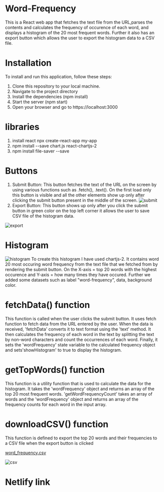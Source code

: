 # Word-Frequency
This is a React web app that fetches the text file from the URL,parses the contents and calculates the frequency of occurence of each word, and displays a histogram of the 20 most frequent words. Further it also has an export button which allows the user to export the histogram data to a CSV file.
# Installation
To install and run this application, follow these steps:
1. Clone this repository to your local machine.
2. Navigate to the project directory
3. Install the dependencies (npm install)
4. Start the server (npm start)
5. Open your browser and go to https://localhost:3000 
# libraries
1. install react npx create-react-app my-app
2. npm install --save chart.js react-chartjs-2
3. npm install file-saver --save
# Buttons
1. Submit Button: This button fetches the text of the URL on the screen by using various functions such as .fetch(), .text(). On the first load only this button is visible and all the other elements show up only after clicking the submit button present in the middle of the screen.
![submit](https://github.com/shambhavi2209/tiny-project/assets/72241708/155ede4c-81c1-4ea1-9ec4-4225d10b3017)
2. Export Button: This button shows up only after you click the submit button in green color on the top left corner it allows the user to save CSV file of the histogram data.

![export](https://github.com/shambhavi2209/tiny-project/assets/72241708/1f0fefbf-2f89-484b-8654-5a9ef1caaf9f)
# Histogram
![histogram](https://github.com/shambhavi2209/tiny-project/assets/72241708/87a34779-2b1c-463c-bda9-14fbfdbecd18)
To create this histogram I have used chartjs-2. It contains word 20 most occuring word frequency from the text file that we fetched from by rendering the submit button. On the X-axis = top 20 words with the highest occurence and Y-axis = how many times they have occured. Further we added some datasets such as label "word-frequency", data, background color.
# fetchData() function
This function is called when the user clicks the submit button. It uses fetch function to fetch data from the URL entered by the user. When the data is received, 'fetchData' converts it to text format using the 'text' method. It then calculates the frequency of each word in the text by splitting the text by non-word characters and count the occurrences of each word. Finally, it sets the 'wordFrequency' state variable to the calculated frequency object and sets'showHistogram' to true to display the histogram.
# getTopWords() function
This function is a utility function that is used to calculate the data for the histogram. It takes the 'wordFrequency' object and returns an array of the top 20 most frequent words. 'getWordFrequencyCount' takes an array of words and the 'wordFrequency' object and returns an array of the frequency counts for each word in the input array.
# downloadCSV() function
This function is defined to export the top 20 words and their frequencies to a CSV file when the export button is clicked

[word_frequency.csv](https://github.com/shambhavi2209/tiny-project/files/11475186/word_frequency.csv)

![csv](https://github.com/shambhavi2209/tiny-project/assets/72241708/506a5379-305e-432c-b2ef-985a05ed17f5)

# Netlify link


